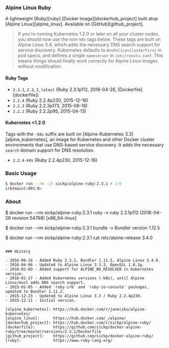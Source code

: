 ### Alpine Linux Ruby

A lightweight [Ruby][ruby] [Docker image][dockerhub_project] built atop [Alpine Linux][alpine_linux]. Available on [GitHub][github_project].

> If you're running Kubernetes 1.2.0 or later on all your cluster nodes, you should now use the non-`k8s` tags below. These tags are built on Alpine Linux 3.4, which adds the necessary DNS search support for service discovery. Kubernetes defaults to `dnsPolicy=ClusterFirst` in pod specs, and defines a single `nameserver` in `/etc/resolv.conf`. This means things should finally work correctly for Alpine Linux images without modification.

#### Ruby Tags

* `2.3.1`, `2.3`, `2`, `latest` (Ruby 2.3.1p112, 2016-04-26, [Dockerfile][dockerfile])
* `2.2.4` (Ruby 2.2.4p230, 2015-12-16)
* `2.2.3` (Ruby 2.2.3p173, 2015-08-18)
* `2.2.2` (Ruby 2.2.2p95, 2015-04-13)

#### Kubernetes <1.2.0

Tags with the `-k8s` suffix are built on [Alpine-Kubernetes 3.3][alpine_kubernetes], an image for Kubernetes and other Docker cluster environments that use DNS-based service discovery. It adds the necessary `search` domain support for DNS resolution.

* `2.2.4-k8s` (Ruby 2.2.4p230, 2015-12-16)

### Basic Usage

```bash
$ docker run --rm -it sickp/alpine-ruby:2.3.1 # irb
irb(main):001:0>
```

### About

$ docker run --rm sickp/alpine-ruby:2.3.1 ruby -v
ruby 2.3.1p112 (2016-04-26 revision 54768) [x86_64-linux]

$ docker run --rm sickp/alpine-ruby:2.3.1 bundle -v
Bundler version 1.12.5

$ docker run --rm sickp/alpine-ruby:2.3.1 cat /etc/alpine-release
3.4.0
```

### History

- 2016-06-16 - Added Ruby 2.3.1, Bundler 1.12.5, Alpine Linux 3.4.0.
- 2016-04-06 - Updated to Alpine Linux 3.3.3, OpenSSL 1.0.2g.
- 2016-02-09 - Added support for ALPINE_NO_RESOLVER in Kubernetes version.
- 2016-01-27 - Added Kubernetes versions (-k8s), until Alpine Linux/musl adds DNS search support.
- 2015-01-05 - Added `ruby-irb` and `ruby-io-console` packages, updated to Bundler 1.11.2.
- 2015-12-23 - Updated to Alpine Linux 3.3 / Ruby 2.2.4p230.
- 2015-12-11 - Initial version.

[alpine_kubernetes]: https://hub.docker.com/r/janeczku/alpine-kubernetes/
[alpine_linux]:      https://hub.docker.com/_/alpine/
[dockerhub_project]: https://hub.docker.com/r/sickp/alpine-ruby/
[dockerfile]:        https://github.com/sickp/docker-alpine-ruby/tree/master/versions/2.3.1/Dockerfile
[github_project]:    https://github.com/sickp/docker-alpine-ruby/
[ruby]:              https://www.ruby-lang.org/

